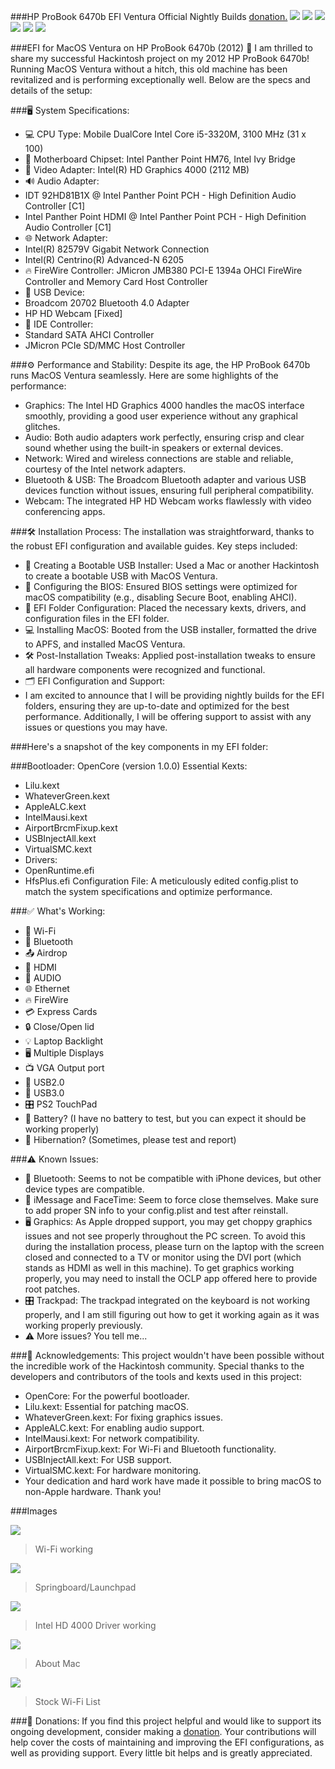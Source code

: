 ###HP ProBook 6470b EFI Ventura Official Nightly Builds
[donation.](http://paypal.me/AlienSK "donation.")
![](https://img.shields.io/github/stars/pandao/editor.md.svg) ![](https://img.shields.io/github/forks/pandao/editor.md.svg) ![](https://img.shields.io/github/tag/pandao/editor.md.svg) ![](https://img.shields.io/github/release/pandao/editor.md.svg) ![](https://img.shields.io/github/issues/pandao/editor.md.svg) ![](https://img.shields.io/bower/v/editor.md.svg)

###EFI for MacOS Ventura on HP ProBook 6470b (2012) 🎉
I am thrilled to share my successful Hackintosh project on my 2012 HP ProBook 6470b! Running MacOS Ventura without a hitch, this old machine has been revitalized and is performing exceptionally well. Below are the specs and details of the setup:


###🖥️ System Specifications:

- 💻 CPU Type: Mobile DualCore Intel Core i5-3320M, 3100 MHz (31 x 100)
- 🔧 Motherboard Chipset: Intel Panther Point HM76, Intel Ivy Bridge
- 🎨 Video Adapter: Intel(R) HD Graphics 4000 (2112 MB)
- 🔊 Audio Adapter:
- IDT 92HD81B1X @ Intel Panther Point PCH - High Definition Audio Controller [C1]
- Intel Panther Point HDMI @ Intel Panther Point PCH - High Definition Audio Controller [C1]
- 🌐 Network Adapter:
- Intel(R) 82579V Gigabit Network Connection
- Intel(R) Centrino(R) Advanced-N 6205
- 🔥 FireWire Controller: JMicron JMB380 PCI-E 1394a OHCI FireWire Controller and Memory Card Host Controller
- 🔌 USB Device:
- Broadcom 20702 Bluetooth 4.0 Adapter
- HP HD Webcam [Fixed]
- 💽 IDE Controller:
- Standard SATA AHCI Controller
- JMicron PCIe SD/MMC Host Controller

###⚙️ Performance and Stability:
Despite its age, the HP ProBook 6470b runs MacOS Ventura seamlessly. Here are some highlights of the performance:

- Graphics: The Intel HD Graphics 4000 handles the macOS interface smoothly, providing a good user experience without any graphical glitches.
- Audio: Both audio adapters work perfectly, ensuring crisp and clear sound whether using the built-in speakers or external devices.
- Network: Wired and wireless connections are stable and reliable, courtesy of the Intel network adapters.
- Bluetooth & USB: The Broadcom Bluetooth adapter and various USB devices function without issues, ensuring full peripheral compatibility.
- Webcam: The integrated HP HD Webcam works flawlessly with video conferencing apps.

###🛠️ Installation Process:
The installation was straightforward, thanks to the robust EFI configuration and available guides. Key steps included:

- 💾 Creating a Bootable USB Installer: Used a Mac or another Hackintosh to create a bootable USB with MacOS Ventura.
- 🔧 Configuring the BIOS: Ensured BIOS settings were optimized for macOS compatibility (e.g., disabling Secure Boot, enabling AHCI).
- 📁 EFI Folder Configuration: Placed the necessary kexts, drivers, and configuration files in the EFI folder.
- 💻 Installing MacOS: Booted from the USB installer, formatted the drive to APFS, and installed MacOS Ventura.
- 🛠️ Post-Installation Tweaks: Applied post-installation tweaks to ensure all hardware components were recognized and functional.
- 🗂️ EFI Configuration and Support:
- I am excited to announce that I will be providing nightly builds for the EFI folders, ensuring they are up-to-date and optimized for the best performance. Additionally, I will be offering support to assist with any issues or questions you may have.

###Here's a snapshot of the key components in my EFI folder:

###Bootloader: OpenCore (version 1.0.0)
Essential Kexts:
- Lilu.kext
- WhateverGreen.kext
- AppleALC.kext
- IntelMausi.kext
- AirportBrcmFixup.kext
- USBInjectAll.kext
- VirtualSMC.kext
- Drivers:
- OpenRuntime.efi
- HfsPlus.efi
Configuration File: A meticulously edited config.plist to match the system specifications and optimize performance.

###✅ What's Working:
- 🛜 Wi-Fi
- 📶 Bluetooth
- 📤 Airdrop
- 🎥 HDMI
- 🎵 AUDIO
- 🌐 Ethernet
- 🔥 FireWire
- 💳 Express Cards
- 🔒 Close/Open lid
- 💡 Laptop Backlight
- 🖥️ Multiple Displays
- 📺 VGA Output port
- 🔌 USB2.0
- 🔋 USB3.0
- 🎛️ PS2 TouchPad
- 🔋 Battery? (I have no battery to test, but you can expect it should be working properly)
- 🌙 Hibernation? (Sometimes, please test and report)

###⚠️ Known Issues:
- 📶 Bluetooth: Seems to not be compatible with iPhone devices, but other device types are compatible.
- 💬 iMessage and FaceTime: Seem to force close themselves. Make sure to add proper SN info to your config.plist and test after reinstall.
- 🖥️ Graphics: As Apple dropped support, you may get choppy graphics issues and not see properly throughout the PC screen. To avoid this during the installation process, please turn on the laptop with the screen closed and connected to a TV or monitor using the DVI port (which stands as HDMI as well in this machine). To get graphics working properly, you may need to install the OCLP app offered here to provide root patches.
- 🎛️ Trackpad: The trackpad integrated on the keyboard is not working properly, and I am still figuring out how to get it working again as it was working properly previously.
- ⚠️ More issues? You tell me...

###🙏 Acknowledgements:
This project wouldn't have been possible without the incredible work of the Hackintosh community. Special thanks to the developers and contributors of the tools and kexts used in this project:

- OpenCore: For the powerful bootloader.
- Lilu.kext: Essential for patching macOS.
- WhateverGreen.kext: For fixing graphics issues.
- AppleALC.kext: For enabling audio support.
- IntelMausi.kext: For network compatibility.
- AirportBrcmFixup.kext: For Wi-Fi and Bluetooth functionality.
- USBInjectAll.kext: For USB support.
- VirtualSMC.kext: For hardware monitoring.
- Your dedication and hard work have made it possible to bring macOS to non-Apple hardware. Thank you!


###Images


![](https://i.imgur.com/5ck6xZA.png)

> Wi-Fi working

![](https://i.imgur.com/cFDoRvm.png)

> Springboard/Launchpad

![](https://i.imgur.com/KB7EoWq.png)

> Intel HD 4000 Driver working

![](https://i.imgur.com/TdK1Enw.png)

> About Mac

![](https://i.imgur.com/N9zbIuc.png)

> Stock Wi-Fi List


###💖 Donations:
If you find this project helpful and would like to support its ongoing development, consider making a [donation](http://paypal.me/AlienSK "donation"). Your contributions will help cover the costs of maintaining and improving the EFI configurations, as well as providing support. Every little bit helps and is greatly appreciated.
